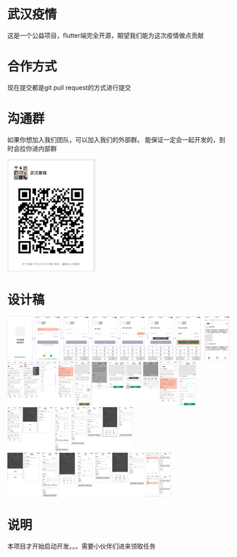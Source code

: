 # 武汉疫情
这是一个公益项目，flutter端完全开源，期望我们能为这次疫情做点贡献

# 合作方式
现在提交都是git pull request的方式进行提交

# 沟通群
如果你想加入我们团队，可以加入我们的外部群。
能保证一定会一起开发的，到时会拉你进内部群

<img src="doc/wuhan.png" width="200"/>

# 设计稿
<img src="doc/page1.png" height="100"/>
<img src="doc/page2.png" height="100"/>
<img src="doc/page3.png" height="100"/>
<img src="doc/page4.png" height="100"/>
<img src="doc/page5.png" height="100"/>
<img src="doc/page6.png" height="100"/>

# 说明
本项目才开始启动开发。。。需要小伙伴们进来领取任务



